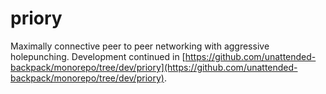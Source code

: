 # priory

Maximally connective peer to peer networking with aggressive holepunching.  Development continued in [https://github.com/unattended-backpack/monorepo/tree/dev/priory](https://github.com/unattended-backpack/monorepo/tree/dev/priory).
